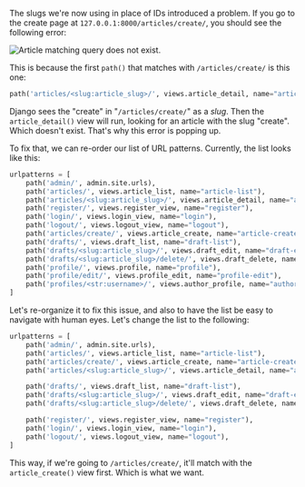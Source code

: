 The slugs we're now using in place of IDs introduced a problem. If you go to the create page at `127.0.0.1:8000/articles/create/`, you should see the following error:

![Article matching query does not exist.](https://i.imgur.com/ZSYtGbg.png)

This is because the first `path()` that matches with `/articles/create/` is this one:

```python
path('articles/<slug:article_slug>/', views.article_detail, name="article-detail"),
```

Django sees the "create" in "`/articles/create/`" as a _slug_. Then the `article_detail()` view will run, looking for an article with the slug "create". Which doesn't exist. That's why this error is popping up.

To fix that, we can re-order our list of URL patterns. Currently, the list looks like this:

```python
urlpatterns = [
    path('admin/', admin.site.urls),
    path('articles/', views.article_list, name="article-list"),
    path('articles/<slug:article_slug>/', views.article_detail, name="article-detail"),
    path('register/', views.register_view, name="register"),
    path('login/', views.login_view, name="login"),
    path('logout/', views.logout_view, name="logout"),
    path('articles/create/', views.article_create, name="article-create"),
    path('drafts/', views.draft_list, name="draft-list"),
    path('drafts/<slug:article_slug>/', views.draft_edit, name="draft-edit"),
    path('drafts/<slug:article_slug>/delete/', views.draft_delete, name="draft-delete"),
    path('profile/', views.profile, name="profile"),
    path('profile/edit/', views.profile_edit, name="profile-edit"),
    path('profiles/<str:username>/', views.author_profile, name="author-profile"),
]
```

Let's re-organize it to fix this issue, and also to have the list be easy to navigate with human eyes. Let's change the list to the following:

```python
urlpatterns = [
    path('admin/', admin.site.urls),
    path('articles/', views.article_list, name="article-list"),
    path('articles/create/', views.article_create, name="article-create"),
    path('articles/<slug:article_slug>/', views.article_detail, name="article-detail"),

    path('drafts/', views.draft_list, name="draft-list"),
    path('drafts/<slug:article_slug>/', views.draft_edit, name="draft-edit"),
    path('drafts/<slug:article_slug>/delete/', views.draft_delete, name="draft-delete"),

    path('register/', views.register_view, name="register"),
    path('login/', views.login_view, name="login"),
    path('logout/', views.logout_view, name="logout"),
]
```

This way, if we're going to `/articles/create/`, it'll match with the `article_create()` view first. Which is what we want.
